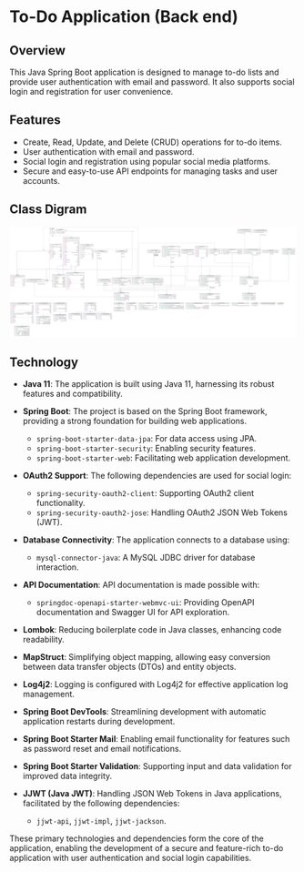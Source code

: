 # To-Do Application (Back end)

## Overview

This Java Spring Boot application is designed to manage to-do lists and provide user authentication with email and password. It also supports social login and registration for user convenience.

## Features

- Create, Read, Update, and Delete (CRUD) operations for to-do items.
- User authentication with email and password.
- Social login and registration using popular social media platforms.
- Secure and easy-to-use API endpoints for managing tasks and user accounts.

## Class Digram
<img src="Todo_App.jpg" alt="Calss digram.....">

## Technology

- **Java 11**: The application is built using Java 11, harnessing its robust features and compatibility.
- **Spring Boot**: The project is based on the Spring Boot framework, providing a strong foundation for building web applications.
  - `spring-boot-starter-data-jpa`: For data access using JPA.
  - `spring-boot-starter-security`: Enabling security features.
  - `spring-boot-starter-web`: Facilitating web application development.

- **OAuth2 Support**: The following dependencies are used for social login:
  - `spring-security-oauth2-client`: Supporting OAuth2 client functionality.
  - `spring-security-oauth2-jose`: Handling OAuth2 JSON Web Tokens (JWT).

- **Database Connectivity**: The application connects to a database using:
  - `mysql-connector-java`: A MySQL JDBC driver for database interaction.

- **API Documentation**: API documentation is made possible with:
  - `springdoc-openapi-starter-webmvc-ui`: Providing OpenAPI documentation and Swagger UI for API exploration.

- **Lombok**: Reducing boilerplate code in Java classes, enhancing code readability.

- **MapStruct**: Simplifying object mapping, allowing easy conversion between data transfer objects (DTOs) and entity objects.

- **Log4j2**: Logging is configured with Log4j2 for effective application log management.

- **Spring Boot DevTools**: Streamlining development with automatic application restarts during development.

- **Spring Boot Starter Mail**: Enabling email functionality for features such as password reset and email notifications.

- **Spring Boot Starter Validation**: Supporting input and data validation for improved data integrity.

- **JJWT (Java JWT)**: Handling JSON Web Tokens in Java applications, facilitated by the following dependencies:
  - `jjwt-api`, `jjwt-impl`, `jjwt-jackson`.

These primary technologies and dependencies form the core of the application, enabling the development of a secure and feature-rich to-do application with user authentication and social login capabilities.

